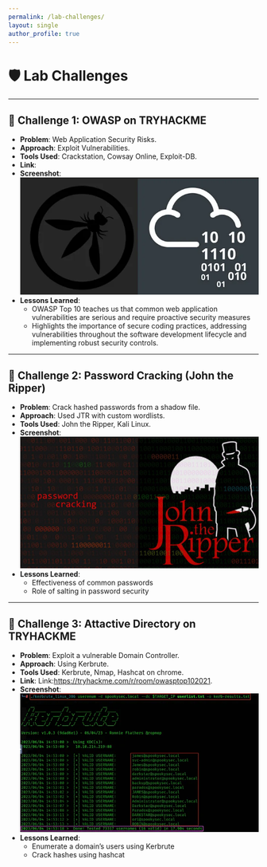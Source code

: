 ```yaml
---
permalink: /lab-challenges/
layout: single
author_profile: true
---
```

# 🛡️ **Lab Challenges**

---

## 🧩 **Challenge 1: OWASP on TRYHACKME**
- **Problem**: Web Application Security Risks.
- **Approach**: Exploit Vulnerabilities.
- **Tools Used**: Crackstation, Cowsay Online, Exploit-DB.
- **Link**: 
- **Screenshot**:  
  ![DVWA Screenshot](/assets/images/owasp.webp)
- **Lessons Learned**:
  - OWASP Top 10 teaches us that common web application vulnerabilities are serious and require proactive security measures
  - Highlights the importance of secure coding practices, addressing vulnerabilities throughout the software development lifecycle and implementing robust security controls.

---

## 🧩 **Challenge 2: Password Cracking (John the Ripper)**
- **Problem**: Crack hashed passwords from a shadow file.
- **Approach**: Used JTR with custom wordlists.
- **Tools Used**: John the Ripper, Kali Linux.
- **Screenshot**:  
  ![JTR Output](/assets/images/JTR.jpeg)
- **Lessons Learned**:
  - Effectiveness of common passwords
  - Role of salting in password security

---

## 🧩 **Challenge 3: Attactive Directory on TRYHACKME**
- **Problem**: Exploit a vulnerable Domain Controller.
- **Approach**: Using Kerbrute.
- **Tools Used**: Kerbrute, Nmap, Hashcat on chrome.
- **Link**: Link:https://tryhackme.com/r/room/owasptop102021.
- **Screenshot**:  
  ![XSS Demo](/assets/images/kerbrute.webp)
- **Lessons Learned**:
  - Enumerate a domain’s users using Kerbrute
  - Crack hashes using hashcat

